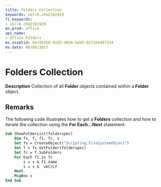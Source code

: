 ```yaml
---
title: Folders Collection
keywords: vblr6.chm2181929
f1_keywords:
- vblr6.chm2181929
ms.prod: office
api_name:
- Office.Folders
ms.assetid: 84c95d58-9183-4820-bd45-817164497234
ms.date: 06/08/2017
---
```



# Folders Collection



 **Description**
Collection of all  **Folder** objects contained within a **Folder** object.

## Remarks

The following code illustrates how to get a  **Folders** collection and how to iterate the collection using the **For Each...Next** statement:



```vb
Sub ShowFolderList(folderspec)
    Dim fs, f, f1, fc, s
    Set fs = CreateObject("Scripting.FileSystemObject")
    Set f = fs.GetFolder(folderspec)
    Set fc = f.SubFolders
    For Each f1 in fc
        s = s & f1.name 
        s = s &  vbCrLf
    Next
    MsgBox s
End Sub
```


